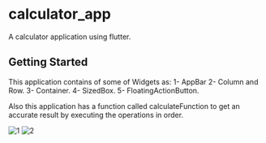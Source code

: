 # calculator_app

A calculator application using flutter.

## Getting Started

This application contains of some of Widgets as:
1- AppBar
2- Column and Row.
3- Container.
4- SizedBox.
5- FloatingActionButton.

Also this application has a function called calculateFunction to get an accurate result by executing the operations in order.

![1](https://github.com/Shrouk-Ashraf/calculator-app/assets/68174886/0cb09acd-a39a-467b-a853-d1bdc7752934)
![2](https://github.com/Shrouk-Ashraf/calculator-app/assets/68174886/e54f7f29-d717-4d52-ad4a-4b71c6b872ff)
